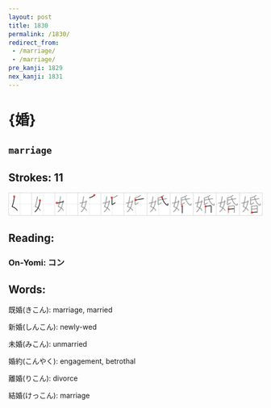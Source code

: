 ```yaml
---
layout: post
title: 1830
permalink: /1830/
redirect_from:
 - /marriage/
 - /marriage/
pre_kanji: 1829
nex_kanji: 1831
---
```


# {婚}

## `marriage`

## Strokes: 11

<div class="stroke"><img src="../images/E5A99A.png" /></div>

## Reading:

### On-Yomi: コン

## Words:

既婚(きこん): marriage, married

新婚(しんこん): newly-wed

未婚(みこん): unmarried

婚約(こんやく): engagement, betrothal

離婚(りこん): divorce

結婚(けっこん): marriage
